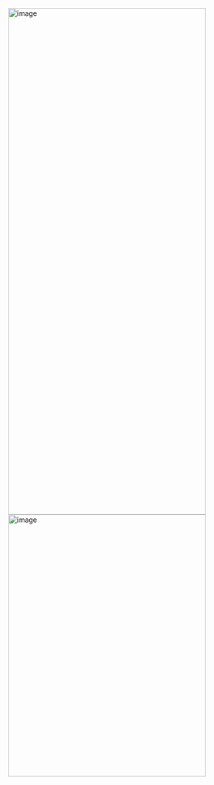 <img width="400" height="1026" alt="image" src="https://github.com/user-attachments/assets/2e7e66a8-0f38-4887-bec9-678c6bdcd108" />
<img width="400" height="531" alt="image" src="https://github.com/user-attachments/assets/0bf4bcb9-4ac5-42df-a177-fe5752732502" />
